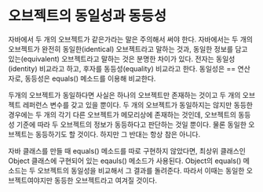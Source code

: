 # 오브젝트의 동일성과 동등성

자바에서 두 개의 오브젝트가 같은가라는 말은 주의해서 써야 한다. 자바에서는 두 개의 오브젝트가 완전히 동일한(identical) 오브젝트라고 말하는 것과, 동일한 정보를 담고 있는(equivalent) 오브젝트라고 말하는 것은 분명한 차이가 있다. 전자는 동일성(identity) 비교라고 하고, 후자를 동등성(equality) 비교라고 한다. 동일성은 == 연산자로, 동등성은 equals() 메소드를 이용해 비교한다.

두개의 오브젝트가 동일하다면 사실은 하나의 오브젝트만 존재하는 것이고 두 개의 오브젝트 레퍼런스 변수를 갖고 있을 뿐이다. 두 개의 오브젝트가 동일하지는 않지만 동등한 경우에는 두 개의 각기 다른 오브젝트가 메모리상에 존재하는 것인데, 오브젝트의 동등성 기준에 따라 두 오브젝트의 정보가 동등하다고 판단하는 것일 뿐이다. 물론 동일한 오브젝트는 동등하기도 할 것이다. 하지만 그 반대는 항상 참은 아니다.

자바 클래스를 만들 때 equals() 메소드를 따로 구현하지 않았다면, 최상위 클래스인 Object 클래스에 구현되어 있는 eqauls() 메소드가 사용된다. Object의 equals() 메소드는 두 오브젝트의 동일성을 비교해서 그 결과를 돌려준다. 따라서 이때는 동일한 오브젝트여야지만 동등한 오브젝트라고 여겨질 것이다.
